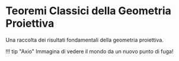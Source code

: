 # Teoremi Classici della Geometria Proiettiva

Una raccolta dei risultati fondamentali della geometria proiettiva.

!!! tip "Axio"
    Immagina di vedere il mondo da un nuovo punto di fuga!
